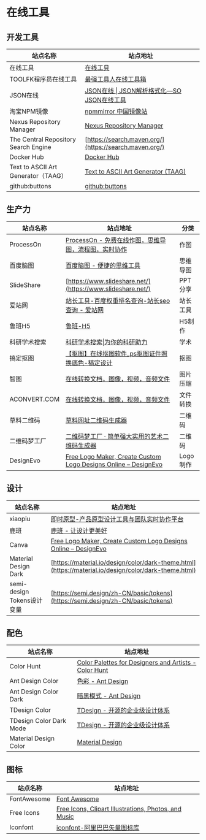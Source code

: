 # 在线工具

## 开发工具

| **站点名称** | **站点地址** |
| --- | --- |
| 在线工具 | [在线工具](https://tool.lu/) |
| TOOLFK程序员在线工具 | [最强工具人在线工具箱](https://www.toolfk.com/) |
| JSON在线 | [JSON在线 &#124; JSON解析格式化—SO JSON在线工具](https://www.sojson.com/) |
| 淘宝NPM镜像 | [npmmirror 中国镜像站](https://npm.taobao.org/) |
| Nexus Repository Manager | [Nexus Repository Manager](https://oss.sonatype.org/#welcome) |
| The Central Repository Search Engine | [https://search.maven.org/](https://search.maven.org/) |
| Docker Hub | [Docker Hub](https://hub.docker.com/) |
| Text to ASCII Art Generator（TAAG） | [Text to ASCII Art Generator (TAAG)](http://patorjk.com/software/taag/#p=display&f=Graffiti&t=Type%20Something%20) |
| github:buttons | [github:buttons](https://buttons.github.io/) |

## 生产力

| **站点名称** | **站点地址** | **分类** |
| --- | --- | --- |
| ProcessOn | [ProcessOn - 免费在线作图，思维导图，流程图，实时协作](https://www.processon.com/) | 作图 |
| 百度脑图 | [百度脑图 - 便捷的思维工具](http://naotu.baidu.com/) | 思维导图 |
| SlideShare | [https://www.slideshare.net/](https://www.slideshare.net/) | PPT分享 |
| 爱站网 | [站长工具-百度权重排名查询-站长seo查询 - 爱站网](https://www.aizhan.com/) | 站长工具 |
| 鲁班H5 | [鲁班-H5](https://h5.luban-h5.com/) | H5制作 |
| 科研学术搜索 | [科研学术搜索&#124;为你的科研助力](https://www.sciencesoft.cn/so/) | 学术 |
| 搞定抠图 | [【抠图】在线抠图软件_ps抠图证件照换底色-稿定设计](https://www.gaoding.com/koutu) | 抠图 |
| 智图 | [在线转换文档，图像，视频，音频文件](https://www.aconvert.com/cn/) | 图片压缩 |
| ACONVERT.COM | [在线转换文档，图像，视频，音频文件](https://www.aconvert.com/cn/) | 文件转换 |
| 草料二维码 | [草料网址二维码生成器](https://cli.im/url) | 二维码 |
| 二维码梦工厂 | [二维码梦工厂 · 简单强大实用的艺术二维码生成器](https://www.qrdream.com/) | 二维码 |
| DesignEvo | [Free Logo Maker, Create Custom Logo Designs Online – DesignEvo](https://www.designevo.com/) | Logo制作 |


## 设计

| **站点名称** | **站点地址** |
| --- | --- |
| xiaopiu | [即时原型-产品原型设计工具与团队实时协作平台](https://www.xiaopiu.com/) |
| 鹿班 | [鹿班 - 让设计更美好](https://luban.aliyun.com/) |
| Canva | [Free Logo Maker, Create Custom Logo Designs Online – DesignEvo](https://www.designevo.com/) |
| Material Design Dark | [https://material.io/design/color/dark-theme.html](https://material.io/design/color/dark-theme.html) |
| semi-design Tokens设计变量 | [https://semi.design/zh-CN/basic/tokens](https://semi.design/zh-CN/basic/tokens) |

## 配色

| **站点名称** | **站点地址** |
| --- | --- |
| Color Hunt | [Color Palettes for Designers and Artists - Color Hunt](https://colorhunt.co/) |
| Ant Design Color | [色彩 - Ant Design](https://ant.design/docs/spec/colors-cn) |
| Ant Design Color Dark | [暗黑模式 - Ant Design](https://ant.design/docs/spec/dark-cn) |
| TDesign Color | [TDesign - 开源的企业级设计体系](https://tdesign.tencent.com/design/color) |
| TDesign Color Dark Mode | [TDesign - 开源的企业级设计体系](https://tdesign.tencent.com/design/dark) |
| Material Design Color | [Material Design](https://material.io/design/color/the-color-system.html#tools-for-picking-colors) |

## 图标

| **站点名称** | **站点地址** |
| --- | --- |
| FontAwesome | [Font Awesome](https://fontawesome.com/) |
| Free Icons | [Free Icons, Clipart Illustrations, Photos, and Music](https://icons8.com/) |
| Iconfont | [iconfont-阿里巴巴矢量图标库](https://www.iconfont.cn/) |
